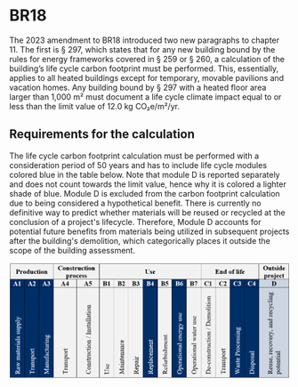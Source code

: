 # BR18
The 2023 amendment to BR18 introduced two new paragraphs to chapter 11. The first is § 297, which states that for any new building bound by the rules for energy frameworks covered in § 259 or § 260, a calculation of the building’s life cycle carbon footprint must be performed. This, essentially, applies to all heated buildings except for temporary, movable pavilions and vacation homes.
Any building bound by § 297 with a heated floor area larger than 1,000 m² must document a life cycle climate impact equal to or less than the limit value of 12.0 kg CO₂e/m²/yr.

## Requirements for the calculation
The life cycle carbon footprint calculation must be performed with a consideration period of 50 years and has to include life cycle modules colored blue in the table below. Note that module D is reported separately and does not count towards the limit value, hence why it is colored a lighter shade of blue. Module D is excluded from the carbon footprint calculation due to being considered a hypothetical benefit. There is currently no definitive way to predict whether materials will be reused or recycled at the conclusion of a project's lifecycle. Therefore, Module D accounts for potential future benefits from materials being utilized in subsequent projects after the building's demolition, which categorically places it outside the scope of the building assessment.

![Overview of life cycle modules according to EN15804. Modules colored blue are included in BR18 § 297 life cycle carbon footprint calculation](https://github.com/Emilhjort/Application-and-optimization-of-LCA-in-the-built-environment/blob/92a7ece042c0a650afbc7fda4552fbe105b39fb3/2%20Current%20Danish%20Legislation/Images/Overview%20of%20life%20cycle%20modules%20according%20to%20EN15804.png)